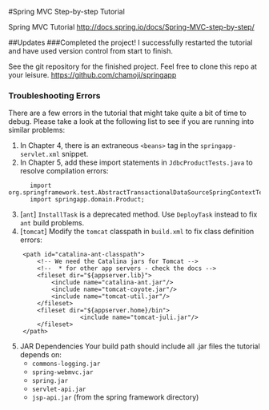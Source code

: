 #Spring MVC Step-by-step Tutorial

Spring MVC Tutorial
http://docs.spring.io/docs/Spring-MVC-step-by-step/

##Updates
###Completed the project!
I successfully restarted the tutorial and have used version control from start to finish.

See the git repository for the finished project. Feel free to clone this repo at your leisure.
https://github.com/chamoji/springapp

### Troubleshooting Errors
There are a few errors in the tutorial that might take quite a bit of time to debug. Please take a look at the following list to see if you are running into similar problems:

1.  In Chapter 4, there is an extraneous `<beans>` tag in the `springapp-servlet.xml` snippet.
2.  In Chapter 5, add these import statements in `JdbcProductTests.java` to resolve compilation errors:

```
      import org.springframework.test.AbstractTransactionalDataSourceSpringContextTests;
      import springapp.domain.Product;
```

3.  [`ant`] `InstallTask` is a deprecated method. Use `DeployTask` instead to fix `ant` build problems.
4.  [`tomcat`] Modify the `tomcat` classpath in `build.xml` to fix class definition errors:

```
    <path id="catalina-ant-classpath">
        <!-- We need the Catalina jars for Tomcat -->
        <!--  * for other app servers - check the docs --> 
        <fileset dir="${appserver.lib}">
            <include name="catalina-ant.jar"/>
            <include name="tomcat-coyote.jar"/>
            <include name="tomcat-util.jar"/>
        </fileset>
        <fileset dir="${appserver.home}/bin">
                    <include name="tomcat-juli.jar"/>
        </fileset>
    </path>
```

5. JAR Dependencies
Your build path should include all .jar files the tutorial depends on:
	* `commons-logging.jar`
	* `spring-webmvc.jar`
	* `spring.jar`
	* `servlet-api.jar`
	* `jsp-api.jar` (from the spring framework directory)
